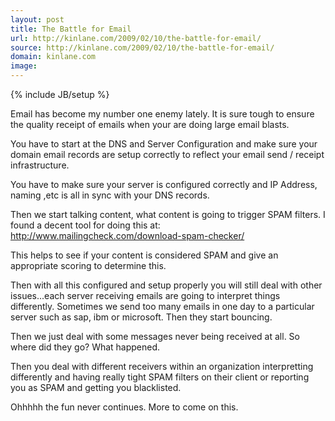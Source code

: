 ```yaml
---
layout: post
title: The Battle for Email
url: http://kinlane.com/2009/02/10/the-battle-for-email/
source: http://kinlane.com/2009/02/10/the-battle-for-email/
domain: kinlane.com
image: 
---
```

{% include JB/setup %}<p>Email has become my number one enemy lately. It is sure tough to ensure the quality receipt of emails when your are doing large email blasts.<p></p>
You have to start at the DNS and Server Configuration and make sure your domain email records are setup correctly to reflect your email send / receipt infrastructure.<p></p>
You have to make sure your server is configured correctly and IP Address, naming ,etc is all in sync with your DNS records.<p></p>
Then we start talking content, what content is going to trigger SPAM filters. I found a decent tool for doing this at:  <a href="http://www.mailingcheck.com/download-spam-checker/" target="_blank">http://www.mailingcheck.com/download-spam-checker/</a><p></p>
This helps to see if your content is considered SPAM and give an appropriate scoring to determine this.<p></p>
Then with all this configured and setup properly you will still deal with other issues...each server receiving emails are going to interpret things differently. Sometimes we send too many emails in one day to a particular server such as sap, ibm or microsoft. Then they start bouncing.<p></p>
Then we just deal with some messages never being received at all. So where did they go? What happened.<p></p>
Then you deal with different receivers within an organization interpretting differently and having really tight SPAM filters on their client or reporting you as SPAM and getting you blacklisted.<p></p>
Ohhhhh the fun never continues. More to come on this.</p>
